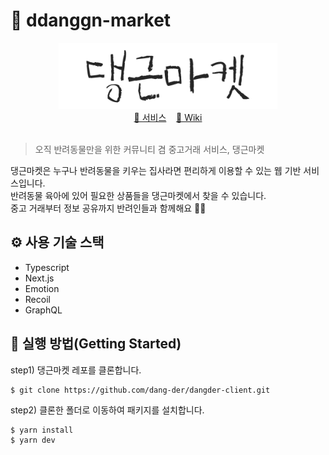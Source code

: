 # 🐶 ddanggn-market

<div align="center">
  <img src="/public/logo.png" width="350" />
</div>

<div align="center">
  <a href="https://danggn.shop/">🔗 서비스</a> &nbsp;&nbsp;
  <a href="https://github.com/leedawnn/danggn-market/wiki">🔗 Wiki</a>
</div>

<br />

> 오직 반려동물만을 위한 커뮤니티 겸 중고거래 서비스, 댕근마켓

댕근마켓은 누구나 반려동물을 키우는 집사라면 편리하게 이용할 수 있는 웹 기반 서비스입니다.  
반려동물 육아에 있어 필요한 상품들을 댕근마켓에서 찾을 수 있습니다.  
중고 거래부터 정보 공유까지 반려인들과 함께해요 🐶💛

## ⚙️ 사용 기술 스택

- Typescript
- Next.js
- Emotion
- Recoil
- GraphQL

## 🔧 실행 방법(Getting Started)

step1) 댕근마켓 레포를 클론합니다.

```terminal
$ git clone https://github.com/dang-der/dangder-client.git
```

step2) 클론한 폴더로 이동하여 패키지를 설치합니다.

```terminal
$ yarn install
$ yarn dev
```
